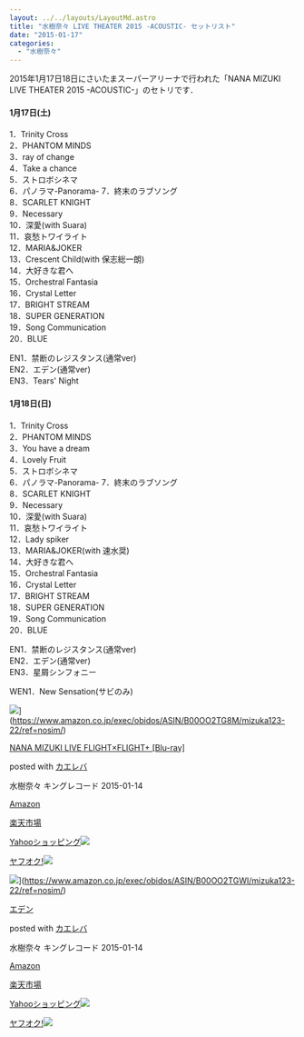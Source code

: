 ```yaml
---
layout: ../../layouts/LayoutMd.astro
title: "水樹奈々 LIVE THEATER 2015 -ACOUSTIC- セットリスト"
date: "2015-01-17"
categories: 
  - "水樹奈々"
---
```


2015年1月17日18日にさいたまスーパーアリーナで行われた「NANA MIZUKI LIVE THEATER 2015 -ACOUSTIC-」のセトリです．

#### 1月17日(土)

1．Trinity Cross  
2．PHANTOM MINDS  
3．ray of change  
4．Take a chance  
5．ストロボシネマ  
6．パノラマ-Panorama- 
7．終末のラブソング  
8．SCARLET KNIGHT  
9．Necessary  
10．深愛(with Suara)  
11．哀愁トワイライト  
12．MARIA&JOKER  
13．Crescent Child(with 保志総一朗)  
14．大好きな君へ  
15．Orchestral Fantasia  
16．Crystal Letter  
17．BRIGHT STREAM  
18．SUPER GENERATION  
19．Song Communication  
20．BLUE

EN1．禁断のレジスタンス(通常ver)  
EN2．エデン(通常ver)  
EN3．Tears' Night

#### 1月18日(日)

1．Trinity Cross  
2．PHANTOM MINDS  
3．You have a dream  
4．Lovely Fruit  
5．ストロボシネマ  
6．パノラマ-Panorama- 
7．終末のラブソング  
8．SCARLET KNIGHT  
9．Necessary  
10．深愛(with Suara)  
11．哀愁トワイライト  
12．Lady spiker  
13．MARIA&JOKER(with 速水奨)  
14．大好きな君へ  
15．Orchestral Fantasia  
16．Crystal Letter  
17．BRIGHT STREAM  
18．SUPER GENERATION  
19．Song Communication  
20．BLUE

EN1．禁断のレジスタンス(通常ver)  
EN2．エデン(通常ver)  
EN3．星屑シンフォニー

WEN1．New Sensation(サビのみ)

![](/archive/images/51y5SxINjbL._SL160_.jpg)](https://www.amazon.co.jp/exec/obidos/ASIN/B00OO2TG8M/mizuka123-22/ref=nosim/)

[NANA MIZUKI LIVE FLIGHT×FLIGHT+ \[Blu-ray\]](https://www.amazon.co.jp/exec/obidos/ASIN/B00OO2TG8M/mizuka123-22/ref=nosim/)

posted with [カエレバ](http://kaereba.com)

水樹奈々 キングレコード 2015-01-14

[Amazon](http://www.amazon.co.jp/gp/search?keywords=NANA%20MIZUKI%20LIVE%20FLIGHT%81~FLIGHT%20%20%5BBlu-ray%5D&__mk_ja_JP=%83J%83%5E%83J%83i&tag=mizuka123-22 "アマゾン")

[楽天市場](http://hb.afl.rakuten.co.jp/hgc/032b53ee.4b34c5ee.0f4a541e.f440145e/?pc=http%3A%2F%2Fsearch.rakuten.co.jp%2Fsearch%2Fmall%2FNANA%2520MIZUKI%2520LIVE%2520FLIGHT%25C3%2597FLIGHT%2520%2520%255BBlu-ray%255D%2F-%2Ff.1-p.1-s.1-sf.0-st.A-v.2%3Fx%3D0%26scid%3Daf_ich_link_urltxt%26m%3Dhttp%3A%2F%2Fm.rakuten.co.jp%2F "楽天市場")

[Yahooショッピング![](//ad.jp.ap.valuecommerce.com/servlet/gifbanner?sid=3066752&pid=881990642)](//ck.jp.ap.valuecommerce.com/servlet/referral?sid=3066752&pid=881990642&vc_url=http%3A%2F%2Fshopping.search.yahoo.co.jp%2Fsearch%3FuIv%3Don%26ei%3DUTF-8%26tab_ex%3Dcommerce%26slider%3D0%26va%3DNANA%2520MIZUKI%2520LIVE%2520FLIGHT%25C3%2597FLIGHT%2520%2520%255BBlu-ray%255D "Yahooショッピング")

[ヤフオク!![](//ad.jp.ap.valuecommerce.com/servlet/gifbanner?sid=3066752&pid=881990645)](//ck.jp.ap.valuecommerce.com/servlet/referral?sid=3066752&pid=881990645&vc_url=http%3A%2F%2Fauctions.search.yahoo.co.jp%2Fsearch%3Fvo%3D%26ve%3D%26auccat%3D0%26aucminprice%3D%26aucmaxprice%3D%26aucmin_bidorbuy_price%3D%26aucmax_bidorbuy_price%3D%26loc_cd%3D0%26abatch%3D0%26istatus%3D0%26filtered%3D1%26ei%3DUTF-8%26tab_ex%3Dcommerce%26va%3DNANA%2520MIZUKI%2520LIVE%2520FLIGHT%25C3%2597FLIGHT%2520%2520%255BBlu-ray%255D "ヤフオク!")

![](/archive/images/41UXEMJf-tL._SL160_.jpg)](https://www.amazon.co.jp/exec/obidos/ASIN/B00OO2TGWI/mizuka123-22/ref=nosim/)

[エデン](https://www.amazon.co.jp/exec/obidos/ASIN/B00OO2TGWI/mizuka123-22/ref=nosim/)

posted with [カエレバ](http://kaereba.com)

水樹奈々 キングレコード 2015-01-14

[Amazon](http://www.amazon.co.jp/gp/search?keywords=%83G%83f%83%93&__mk_ja_JP=%83J%83%5E%83J%83i&tag=mizuka123-22 "アマゾン")

[楽天市場](http://hb.afl.rakuten.co.jp/hgc/032b53ee.4b34c5ee.0f4a541e.f440145e/?pc=http%3A%2F%2Fsearch.rakuten.co.jp%2Fsearch%2Fmall%2F%25E3%2582%25A8%25E3%2583%2587%25E3%2583%25B3%2F-%2Ff.1-p.1-s.1-sf.0-st.A-v.2%3Fx%3D0%26scid%3Daf_ich_link_urltxt%26m%3Dhttp%3A%2F%2Fm.rakuten.co.jp%2F "楽天市場")

[Yahooショッピング![](//ad.jp.ap.valuecommerce.com/servlet/gifbanner?sid=3066752&pid=881990642)](//ck.jp.ap.valuecommerce.com/servlet/referral?sid=3066752&pid=881990642&vc_url=http%3A%2F%2Fshopping.search.yahoo.co.jp%2Fsearch%3FuIv%3Don%26ei%3DUTF-8%26tab_ex%3Dcommerce%26slider%3D0%26va%3D%25E3%2582%25A8%25E3%2583%2587%25E3%2583%25B3 "Yahooショッピング")

[ヤフオク!![](//ad.jp.ap.valuecommerce.com/servlet/gifbanner?sid=3066752&pid=881990645)](//ck.jp.ap.valuecommerce.com/servlet/referral?sid=3066752&pid=881990645&vc_url=http%3A%2F%2Fauctions.search.yahoo.co.jp%2Fsearch%3Fvo%3D%26ve%3D%26auccat%3D0%26aucminprice%3D%26aucmaxprice%3D%26aucmin_bidorbuy_price%3D%26aucmax_bidorbuy_price%3D%26loc_cd%3D0%26abatch%3D0%26istatus%3D0%26filtered%3D1%26ei%3DUTF-8%26tab_ex%3Dcommerce%26va%3D%25E3%2582%25A8%25E3%2583%2587%25E3%2583%25B3 "ヤフオク!")
